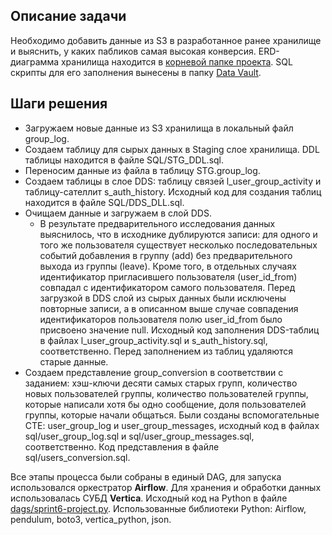 ## Описание задачи

Необходимо добавить данные из S3 в разработанное ранее хранилище и выяснить, у каких пабликов самая высокая конверсия. ERD-диаграмма хранилища находится в [корневой папке проекта](/de_project_6/scheme.png). SQL скрипты для его заполнения вынесены в папку [Data Vault](/de_project_6/src/sql/Data%20Vault/).

## Шаги решения
* Загружаем новые данные из S3 хранилища в локальный файл group_log.
* Создаем таблицу для сырых данных в Staging слое хранилища. DDL таблицы находится в файле SQL/STG_DDL.sql.
* Переносим данные из файла в таблицу STG.group_log.
* Создаем таблицы в слое DDS: таблицу связей l_user_group_activity и таблицу-сателлит s_auth_history. Исходный код для создания таблиц находится в файле SQL/DDS_DLL.sql.
* Очищаем данные и загружаем в слой DDS. 
    * В результате предварительного исследования данных выяснилось, что в исходнике дублируются записи: для одного и того же пользователя существует несколько последовательных событий добавления в группу (add) без предварительного выхода из группы (leave). Кроме того, в отдельных случаях идентификатор пригласившего пользователя (user_id_from) совпадал с идентификатором самого пользователя. Перед загрузкой в DDS слой из сырых данных были исключены повторные записи, а в описанном выше случае совпадения идентификаторов пользователя полю user_id_from было присвоено значение null. Исходный код заполнения DDS-таблиц в файлах l_user_group_activity.sql и s_auth_history.sql, соответственно. Перед заполнением из таблиц удаляются старые данные.
* Создаем представление group_conversion в соответствии с заданием: хэш-ключи десяти самых старых групп, количество новых пользователей группы, количество пользователей группы, которые написали хотя бы одно сообщение, доля пользователей группы, которые начали общаться. Были созданы вспомогательные CTE: user_group_log и user_group_messages, исходный код в файлах sql/user_group_log.sql и sql/user_group_messages.sql, соответственно. Код представления в файле sql/users_conversion.sql.

Все этапы процесса были собраны в единый DAG, для запуска использовался оркестратор **Airflow**. Для хранения и обработки данных использовалась СУБД **Vertica**. Исходный код на Python в файле [dags/sprint6-project.py](/de_project_6/src/dags/sprint6-project.py). Использованные библиотеки Python: Airflow, pendulum, boto3, vertica_python, json.